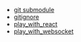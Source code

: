- [git submodule](https://www.cnblogs.com/jyroy/p/14367776.html)
- [gitignore](https://github.com/github/gitignore)
- [play_with_react](./play_with_react/)
- [play_with_websocket](./play_with_websocket/)
